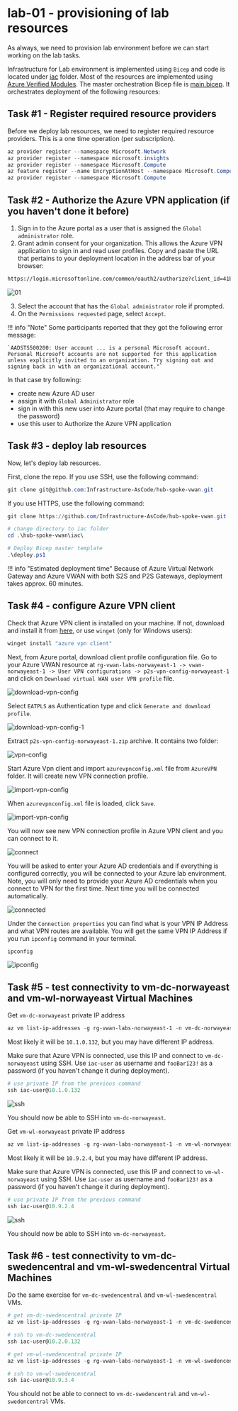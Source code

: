 # lab-01 - provisioning of lab resources

As always, we need to provision lab environment before we can start working on the lab tasks. 

Infrastructure for Lab environment is implemented using `Bicep` and code is located under [iac](https://github.com/Infrastructure-AsCode/hub-spoke-vwan/tree/main/iac) folder. Most of the resources are implemented using [Azure Verified Modules](https://azure.github.io/Azure-Verified-Modules/indexes/bicep/bicep-resource-modules/). The master orchestration Bicep file is [main.bicep](https://github.com/Infrastructure-AsCode/hub-spoke-vwan/blob/main/iac/main.bicep). It orchestrates deployment of the following resources:


## Task #1 - Register required resource providers

Before we deploy lab resources, we need to register required resource providers. This is a one time operation (per subscription).

```powershell
az provider register --namespace Microsoft.Network
az provider register --namespace microsoft.insights
az provider register --namespace Microsoft.Compute
az feature register --name EncryptionAtHost --namespace Microsoft.Compute
az provider register --namespace Microsoft.Compute
```

## Task #2 - Authorize the Azure VPN application (if you haven't done it before)

1. Sign in to the Azure portal as a user that is assigned the `Global administrator` role.
2. Grant admin consent for your organization. This allows the Azure VPN application to sign in and read user profiles. Copy and paste the URL that pertains to your deployment location in the address bar of your browser:

```txt
https://login.microsoftonline.com/common/oauth2/authorize?client_id=41b23e61-6c1e-4545-b367-cd054e0ed4b4&response_type=code&redirect_uri=https://portal.azure.com&nonce=1234&prompt=admin_consent
```

![01](../../assets/images/lab-01/01.png)

3. Select the account that has the `Global administrator` role if prompted.
4. On the `Permissions requested` page, select `Accept`.

!!! info "Note"
    Some participants reported that they got the following error message:

    `AADSTS500200: User account ... is a personal Microsoft account. Personal Microsoft accounts are not supported for this application unless explicitly invited to an organization. Try signing out and signing back in with an organizational account."`    

In that case try following:

- create new Azure AD user
- assign it with `Global Administrator` role
- sign in with this new user into Azure portal (that may require to change the password)
- use this user to Authorize the Azure VPN application

## Task #3 - deploy lab resources

Now, let's deploy lab resources.

First, clone the repo. If you use SSH, use the following command:

```powershell
git clone git@github.com:Infrastructure-AsCode/hub-spoke-vwan.git
```

If you use HTTPS, use the following command:

```powershell
git clone https://github.com/Infrastructure-AsCode/hub-spoke-vwan.git
```

```powershell
# change directory to iac folder
cd .\hub-spoke-vwan\iac\

# Deploy Bicep master template
.\deploy.ps1
```

!!! info "Estimated deployment time"
    Because of Azure Virtual Network Gateway and Azure VWAN with both S2S and P2S Gateways, deployment takes approx. 60 minutes.

## Task #4 - configure Azure VPN client

Check that Azure VPN client is installed on your machine. If not, download and install it from [here](https://www.microsoft.com/en-us/p/azure-vpn-client/9np355qt2sqb?activetab=pivot:overviewtab), or use `winget` (only for Windows users):

```powershell
winget install "azure vpn client"
```

Next, from Azure portal, download client profile configuration file. Go to your Azure VWAN resource at `rg-vwan-labs-norwayeast-1 -> vwan-norwayeast-1 -> User VPN configurations -> p2s-vpn-config-norwayeast-1` and click on `Download virtual WAN user VPN profile` file.

![download-vpn-config](../../assets/images/lab-01/download-vpn-config.png)

Select `EATPLS` as Authentication type and click `Generate and download profile`.

![download-vpn-config-1](../../assets/images/lab-01/download-vpn-config-1.png)

Extract `p2s-vpn-config-norwayeast-1.zip` archive. It contains two folder:

![vpn-config](../../assets/images/lab-01/vpn-client-config-folders.png)

Start Azure Vpn client and import `azurevpnconfig.xml` file from `AzureVPN` folder. It will create new VPN connection profile. 

![import-vpn-config](../../assets/images/lab-01/import-vpn-config.png)

When `azurevpnconfig.xml` file is loaded, click `Save`.

![import-vpn-config](../../assets/images/lab-01/import-vpn-config-1.png)

You will now see new VPN connection profile in Azure VPN client and you can connect to it.

![connect](../../assets/images/lab-01/vpn-connect.png)

You will be asked to enter your Azure AD credentials and if everything is configured correctly, you will be connected to your Azure lab environment. Note, you will only need to provide your Azure AD credentials when you connect to VPN for the first time. Next time you will be connected automatically.

![connected](../../assets/images/lab-01/vpn-connected.png)

Under the `Connection properties` you can find what is your VPN IP Address and what VPN routes are available. You will get the same VPN IP Address if you run `ipconfig` command in your terminal.

```powershell
ipconfig
```

![ipconfig](../../assets/images/lab-01/ipconfig.png)

## Task #5 - test connectivity to vm-dc-norwayeast and vm-wl-norwayeast Virtual Machines

Get `vm-dc-norwayeast` private IP address 

```powershell
az vm list-ip-addresses -g rg-vwan-labs-norwayeast-1 -n vm-dc-norwayeast --query  [0].virtualMachine.network.privateIpAddresses[0] -o tsv
```

Most likely it will be `10.1.0.132`, but you may have different IP address.

Make sure that Azure VPN is connected, use this IP and connect to `vm-dc-norwayeast` using SSH. Use `iac-user` as username and `fooBar123!` as a password (if you haven't change it during deployment).

```powershell
# use private IP from the previous command
ssh iac-user@10.1.0.132
```

![ssh](../../assets/images/lab-01/ssh1.png)

You should now be able to SSH into `vm-dc-norwayeast`.

Get `vm-wl-norwayeast` private IP address 

```powershell
az vm list-ip-addresses -g rg-vwan-labs-norwayeast-1 -n vm-wl-norwayeast --query  [0].virtualMachine.network.privateIpAddresses[0] -o tsv
```

Most likely it will be `10.9.2.4`, but you may have different IP address.

Make sure that Azure VPN is connected, use this IP and connect to `vm-wl-norwayeast` using SSH. Use `iac-user` as username and `fooBar123!` as a password (if you haven't change it during deployment).

```powershell
# use private IP from the previous command
ssh iac-user@10.9.2.4
```

![ssh](../../assets/images/lab-01/ssh2.png)

You should now be able to SSH into `vm-dc-norwayeast`.


## Task #6 - test connectivity to vm-dc-swedencentral and vm-wl-swedencentral Virtual Machines

Do the same exercise for `vm-dc-swedencentral` and `vm-wl-swedencentral` VMs.

```powershell
# get vm-dc-swedencentral private IP
az vm list-ip-addresses -g rg-vwan-labs-norwayeast-1 -n vm-dc-swedencentral --query  [0].virtualMachine.network.privateIpAddresses[0] -o tsv

# ssh to vm-dc-swedencentral
ssh iac-user@10.2.0.132

# get vm-wl-swedencentral private IP
az vm list-ip-addresses -g rg-vwan-labs-norwayeast-1 -n vm-wl-swedencentral --query  [0].virtualMachine.network.privateIpAddresses[0] -o tsv

# ssh to vm-wl-swedencentral
ssh iac-user@10.9.3.4
```

You should not be able to connect to `vm-dc-swedencentral` and `vm-wl-swedencentral` VMs.




